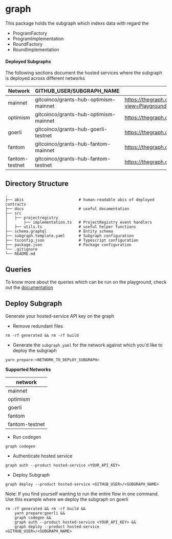 # graph

This package holds the subgraph which indexs data with regard the

- ProgramFactory
- ProgramImplementation
- RoundFactory
- RoundImplementation

#### Deployed Subgraphs

The following sections document the hosted services where the subgraph is deployed across different networks

| Network        | GITHUB_USER/SUBGRAPH_NAME             | Playground                                                                                           | Query                                                                                                |
| -------------- | ------------------------------------- | ---------------------------------------------------------------------------------------------------- | ---------------------------------------------------------------------------------------------------- |
| mainnet        | gitcoinco/grants-hub-optimism-mainnet | https://thegraph.com/explorer/subgraphs/94TgNF87pKDcuhFkELKQa6o3CcetJvyt3XwkhtsvhrHx?view=Playground | https://gateway.thegraph.com/api/[api-key]/subgraphs/id/94TgNF87pKDcuhFkELKQa6o3CcetJvyt3XwkhtsvhrHx |
| optimism       | gitcoinco/grants-hub-optimism-mainnet | https://thegraph.com/hosted-service/subgraph/gitcoinco/grants-hub-optimism-mainnet                   | https://api.thegraph.com/subgraphs/name/gitcoinco/grants-hub-optimism-mainnet                        |
| goerli         | gitcoinco/grants-hub-goerli-testnet   | https://thegraph.com/hosted-service/subgraph/gitcoinco/grants-hub-goerli-testnet                     | https://api.thegraph.com/subgraphs/name/gitcoinco/grants-hub-goerli-testnet                          |
| fantom         | gitcoinco/grants-hub-fantom-mainnet   | https://thegraph.com/hosted-service/subgraph/gitcoinco/grants-hub-fantom-mainnet                     | https://api.thegraph.com/subgraphs/name/gitcoinco/grants-hub-fantom-mainnet                          |
| fantom-testnet | gitcoinco/grants-hub-fantom-testnet   | https://thegraph.com/hosted-service/subgraph/gitcoinco/grants-hub-fantom-testnet                     | https://api.thegraph.com/subgraphs/name/gitcoinco/grants-hub-fantom-testnet                          |

## Directory Structure

```
.
├── abis                        # human-readable abis of deployed contracts
├── docs                        # useful documentation
├── src
│   ├── projectregistry
│       ├── implementation.ts   # ProjectRegistry event handlers
│   ├── utils.ts                # useful helper functions
├── schema.graphql              # Entity schema
├── subgraph.template.yaml      # Subgraph configuration
├── tsconfig.json               # Typescript configuration
├── package.json                # Package configuration
└── .gitignore
└── README.md
```

## Queries

To know more about the queries which can be run on the playground, check out the [documentation](docs/)

## Deploy Subgraph

Generate your hosted-service API key on the graph

- Remove redundant files

```shell
rm -rf generated && rm -rf build
```

- Generate the `subgraph.yaml` for the network against which you'd like to deploy the subgraph

```shell
yarn prepare:<NETWORK_TO_DEPLOY_SUBGRAPH>
```

**Supported Networks**

| network        |
| -------------- |
| mainnet        |
| optimism       |
| goerli         |
| fantom         |
| fantom-testnet |

- Run codegen

```shell
graph codegen
```

- Authenticate hosted service

```shell
graph auth --product hosted-service <YOUR_API_KEY>
```

- Deploy Subgraph

```shell
graph deploy --product hosted-service <GITHUB_USER>/<SUBGRAPH_NAME>
```

Note: If you find yourself wanting to run the entire flow in one command.
Use this example where we deploy the subgraph on goerli

```shell
rm -rf generated && rm -rf build &&
    yarn prepare:goerli &&
    graph codegen &&
    graph auth --product hosted-service <YOUR_API_KEY> &&
    graph deploy --product hosted-service <GITHUB_USER>/<SUBGRAPH_NAME>
```
